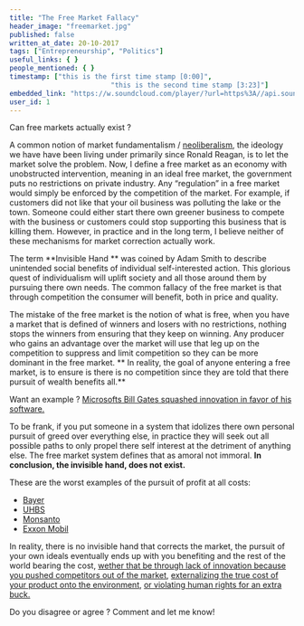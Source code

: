 ```yaml
---
title: "The Free Market Fallacy"
header_image: "freemarket.jpg"
published: false
written_at_date: 20-10-2017
tags: ["Entrepreneurship", "Politics"]
useful_links: { }
people_mentioned: { }
timestamp: ["this is the first time stamp [0:00]",
						 "this is the second time stamp [3:23]"]
embedded_link: "https://w.soundcloud.com/player/?url=https%3A//api.soundcloud.com/tracks/341355792"
user_id: 1
---
```


Can free markets actually exist ?

A common notion of market fundamentalism / [neoliberalism](https://en.wikipedia.org/wiki/Neoliberalism), the ideology we have have been living under primarily since Ronald Reagan, is to let the market solve the problem.  Now, I define a free market as an economy with unobstructed intervention, meaning in an ideal free market, the government puts no restrictions on private industry.  Any “regulation” in a free market would simply be enforced by the competition of the market.  For example, if customers did not like that your oil business was polluting the lake or the town.  Someone could either start there own greener business to compete with the business or customers could stop supporting this business that is killing them.  However, in practice and in the long term, I believe neither of these mechanisms for market correction actually work.  

The term **Invisible Hand ** was coined by Adam Smith to describe unintended social benefits of individual self-interested action.  This glorious quest of individualism will uplift society and all those around them by pursuing there own needs.  The common fallacy of the free market is that through competition the consumer will benefit, both in price and quality.  

The mistake of the free market is the notion of what is free, when you have a market that is defined of winners and losers with no restrictions, nothing stops the winners from ensuring that they keep on winning.  Any producer who gains an advantage over the market will use that leg up on the competition to suppress and limit competition so they can be more dominant in the free market.  ** In reality, the goal of anyone entering a free market, is to ensure is there is no competition since they are told that there pursuit of wealth benefits all.**

Want an example ?   [Microsofts Bill Gates squashed innovation in favor of his software.](http://time.com/3553242/microsoft-monopoly/)

To be frank, if you put someone in a system that idolizes there own personal pursuit of greed over everything else, in practice they will seek out all possible paths to only propel there self interest at the detriment of anything else.  The free market system defines that as amoral not immoral.  **In conclusion, the invisible hand, does not exist.**

These are the worst examples of the pursuit of profit at all costs: 
* [Bayer](https://www.youtube.com/watch?v=fPO8wIaKQ5Y)
* [UHBS](https://www.youtube.com/watch?v=LsiTDf8fFWg)
* [Monsanto](https://www.youtube.com/watch?v=r00IZCaC8i8)
* [Exxon Mobil](https://www.nytimes.com/2017/08/22/opinion/exxon-climate-change-.html)

In reality, there is no invisible hand that corrects the market, the pursuit of your own ideals eventually ends up with you benefiting and the rest of the world bearing the cost, [wether that be through lack of innovation because you pushed competitors out of the market](https://www.huffingtonpost.com/the-influence/real-reasons-marijuana-is-banned_b_9210248.html),  [externalizing the true cost of your product onto the environment](https://www.pri.org/stories/2015-06-07/imf-true-cost-fossil-fuels-53-trillion-year), [or violating human rights for an extra buck.](http://talkingpointsmemo.com/features/privatization/two/) 

Do you disagree or agree ?  Comment and let me know!


